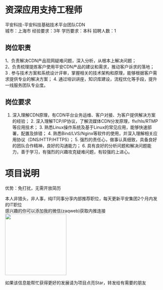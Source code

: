 # 资深应用支持工程师
平安科技-平安科技基础技术平台团队CDN  
城市：上海市 经验要求：3年 学历要求：本科  招聘人数：1

## 岗位职责
1、负责解决CDN产品现网疑难问题，深入分析，从根本上解决问题；             
   2、负责梳理提炼客户使用平安CDN产品的建议和需求，推动客户诉求的落地；                                                              
   3 . 参与技术方案和系统设计评审，掌握相关的技术架构和原理，能够根据客户需求提供专业的解决方案；
   4.  通过培训讲座，知识库建设，流程优化等手段，提升一线服务团队专业度。

## 岗位要求
1. 深入理解CDN原理，有CDN平台业务运维、客户对接、为客户提供解决方案的经验；
   2. 深入理解TCP/IP协议，了解流媒体CDN分发原理，flv/hls/RTMP等应用技术；
   3. 熟悉Linux操作系统及基于Linux的常见应用，能够快速部署，配置及排错；
   4. 熟悉Bind/LVS/Nginx等软件的使用，并深入理解相关应用协议（DNS/HTTP/HTTPS）；
   5. 强烈的责任心，做事认真细致，具备良好的团队合作精神，良好的沟通能力；
   6. 具有良好的分析问题和解决问题能力，善于学习，有强烈的兴趣攻克疑难问题，有较强的上进心。

# 项目说明

优势：免打扰，无需开放简历

本人非猎头，非人事，纯IT同事分享内部推荐职位，每天更新平安集团2个月内发的IT职位  
感兴趣的你可以添加我的微信(zaqweb)获取内推连接  
<img src="https://github.com/zaqweb/PA-IT-JOBS/blob/master/WechatICode.jpeg"  height="200" width="200">

如果该信息能帮忙获得更好的发展请为项目点亮Star，转发给有需要的朋友




